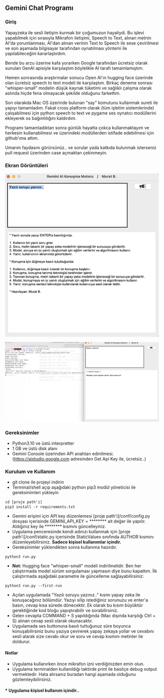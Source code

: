 ## Gemini Chat Programı

### Giriş

Yapayzeka ile sesli iletişim kurmak bir çoğumuzun hayaliydi. Bu işlevi yapabilmek için sırasıyla Mikrafon iletişimi, Speech to Text, alınan metnin AI'da yorumlanması, AI'dan alınan verinin Text to Speech ile sese çevirilmesi ve son aşamada bilgisayar tarafından oynatılması yöntemi ile yapılabileceğini kararlaştırdım.<p>
Bende bu arzu üzerine kafa yorarken Google tarafından ücretsiz olarak sunulan GenAI apisiyle karşılaştım böylelikle AI tarafı tamamlamıştım. <p>
Hemen sonrasında araştırmalar sonucu Open AI'ın hugging face üzerinde olan ücretsiz speech to text modeli ile karşılaştım. Birkaç deneme sonrası "whisper-small" modelin düşük kaynak tüketimi ve sağlıklı çalışma olarak aslında hiçde fena olmayacak şekilde olduğunu farkettim.<p>
Son olarakda Mac OS üzerinde bulunan "say" komutunu kullanmak sureti ile yapıyı tamamladım.
Fakat cross platform olarak (tüm işletim sistemlerinde) çalışabilmesi için python speech to text ve pygame ses oynatıcı modüllerini ekleyerek os bağımlılığını kaldırdım.<p>
Programı tamamladıktan sonra günlük hayatta çokca kullanmaktayım ve herkesin kullanabilmesi ve üzerindeki modüllerden istifade edebilmesi için github'ıma attım.<p>
Umarım faydasını görürsünüz.. ve sorular yada katkıda bulunmak isterseniz pull request üzerinden case açmaktan çekinmeyin.

### Ekran Görüntüleri

![Main Screen](img/screen1.png)

<p>

![Program Run](img/screen2.png)


### Gereksinimler
* Python3.10 ve üstü interpretter
* 1 GB ve üstü disk alanı
* Gemini Console üzerinden API anahtarı edinilmesi. (https://aistudio.google.com adresinden Get Api Key ile, ücretsiz..)

### Kurulum ve Kullanım
* git clone ile projeyi indirin
* Terminal/shell açıp aşağıdaki python pip3 modül yöneticisi ile gereksinimleri yükleyin
```
cd [proje path'i]
pip3 install -r requirements.txt
```
* Gemini erişimi için API key düzenlemesi [proje path'i]/conf/config.py dosyası içerisinde GEMINI_API_KEY = ******** ait değer ile yapılır. Aldığınız key ile ******** kısmını güncelleyiniz.
* Uygulama penceresinde kendi adınızı kullanmak için [proje path'i]/conf/static.py içerisinde StaticValues sınıfında AUTHOR kısmını düzenleyebilirsiniz. <b>Sadece kişisel kullanımlar içindir.</b>
* Gereksinimler yüklendikten sonra kullanıma hazırdır. 
```
python3 run.py
```
* <b>Not:</b> Hugging face "whisper-small" modeli indirilmelidir. Ben her çalıştırmada model sürüm sorgulaması yapmasın diye bunu kapattım. İlk çalıştırmada aşağıdaki parametre ile güncelleme sağlayabilirsiniz:
```
python3 run.py --first-run
```
* Açılan uygulamada "Yazılı soruyu yazınız.." kısmı yapay zeka ile konuşacağınız bölümdür. Yazıyı silip istediğiniz sorunuzu ve enter'a basın, cevap kısa sürede dönecektir. Ek olarak bu kısım büyüktür gerektiğinde kod bloğu yapıştırabilir ve sorabilirsiniz.
* Gelen cevapta COMMAND + S yapıldığında (Mac dışında karşılığı Ctrl + S) alınan cevap sesli olarak okunacaktır.
* Uygulamada ses buttonuna basılı tuttuğunuz süre boyunca konuşabilirsiniz bunu yazıya çevirerek yapay zekaya yollar ve cevabını sesli alarak size cevabı okur ve soru ve cevap kısmını metinler ile doldurur.


#### Notlar
* Uygulama kullanırken önce mikrafon izni verdiğinizden emin olun.
* Uygulama terminalden kullanıldığı taktirde print ile basitçe debug output vermektedir. Hata alırsanız buradan hangi aşamada olduğunu gözlemleyibilirsiniz.
<p>


#### * Uygulama kişisel kullanım içindir..